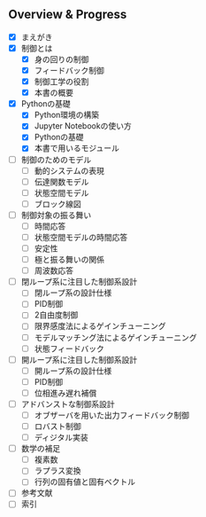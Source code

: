 ## Overview & Progress

- [x] まえがき
- [x] 制御とは
  - [x] 身の回りの制御
  - [x] フィードバック制御
  - [x] 制御工学の役割
  - [x] 本書の概要
- [x] Pythonの基礎
  - [x] Python環境の構築
  - [x] Jupyter Notebookの使い方
  - [x] Pythonの基礎
  - [x] 本書で用いるモジュール
- [ ] 制御のためのモデル
  - [ ] 動的システムの表現
  - [ ] 伝達関数モデル
  - [ ] 状態空間モデル
  - [ ] ブロック線図
- [ ] 制御対象の振る舞い
  - [ ] 時間応答
  - [ ] 状態空間モデルの時間応答
  - [ ] 安定性
  - [ ] 極と振る舞いの関係
  - [ ] 周波数応答
- [ ] 閉ループ系に注目した制御系設計
  - [ ] 閉ループ系の設計仕様
  - [ ] PID制御
  - [ ] 2自由度制御
  - [ ] 限界感度法によるゲインチューニング
  - [ ] モデルマッチング法によるゲインチューニング
  - [ ] 状態フィードバック
- [ ] 開ループ系に注目した制御系設計
  - [ ] 開ループ系の設計仕様
  - [ ] PID制御
  - [ ] 位相進み遅れ補償
- [ ] アドバンストな制御系設計
  - [ ] オブザーバを用いた出力フィードバック制御
  - [ ] ロバスト制御
  - [ ] ディジタル実装
- [ ] 数学の補足
  - [ ] 複素数
  - [ ] ラプラス変換
  - [ ] 行列の固有値と固有ベクトル
- [ ] 参考文献
- [ ] 索引
